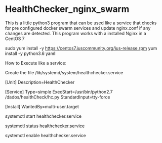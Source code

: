 # HealthChecker_nginx_swarm
This is a little python3 program that can be used like a service that checks for pre configured docker swarm services and update nginx.conf if any changes are detected.
This program works with a installed Nginx in a CentOS 7

sudo yum install -y https://centos7.iuscommunity.org/ius-release.rpm
yum install -y python3.6 yaml




How to Execute like a service:

Create the file /lib/systemd/system/healthchecker.service

[Unit]
Description=HealthChecker

[Service]
Type=simple
ExecStart=/usr/bin/python2.7 /dados/healthCheck/hc.py
StandardInput=tty-force

[Install]
WantedBy=multi-user.target



systemctl start healthchecker.service

systemctl status healthchecker.service

systemctl enable healthchecker.service



